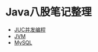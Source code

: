 # Java八股笔记整理
- [JUC并发编程](https://github.com/ShiYue1026/JavaStudy/blob/main/JUC/JUC.md)
- [JVM](https://github.com/ShiYue1026/JavaStudy/blob/main/JVM/JVM.md)
- [MySQL](https://github.com/ShiYue1026/JavaStudy/blob/main/MySQL/MySQL.md)
